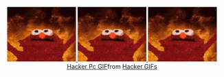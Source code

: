 
<!--<img src="https://raw.githubusercontent.com/blais3pasc4l/JuanCalderon/main/Software%20Developer%20(3).png"/>
<h4 align="center">A passionate FullStack developer</h4> <br/> 

Favorite Tech: JavaScript, React, Typescript, Python, Flutter... :sparkles: <br/>
<h2 align="center">Hi 👋, I'm Juan Calderon</h2>


I’m currently learning **New technologies** 🔥

How to reach me **juandavidcalderonpena@gmail.com** 📫 -->
<div align="center">
<a href="https://github.com/blais3pasc4l">
    <img alt="flame" src="https://github.com/wabscale/wabscale/raw/master/flame-1.gif" width="height=128" />
</a>
<a href="https://github.com/blais3pasc4l">
    <img alt="flame" src="https://github.com/wabscale/wabscale/raw/master/flame-1.gif" width="height=128" />
</a>
<a href="https://github.com/blais3pasc4l">
    <img alt="flame" src="https://github.com/wabscale/wabscale/raw/master/flame-1.gif" width="height=128" />
</a>

<div>
    
<div class="tenor-gif-embed" data-postid="16730883" data-share-method="host" data-aspect-ratio="1.0596" data-width="100%"><a href="https://tenor.com/view/hacker-pc-meme-matrix-codes-gif-16730883">Hacker Pc GIF</a>from <a href="https://tenor.com/search/hacker-gifs">Hacker GIFs</a></div> <script type="text/javascript" async src="https://tenor.com/embed.js"></script>
